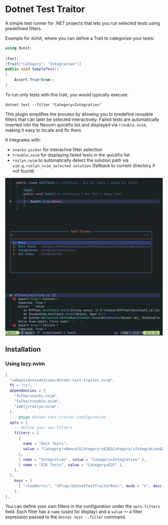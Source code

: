 # Dotnet Test Traitor

A simple test runner for .NET projects that lets you run selected tests using predefined filters.

Example for xUnit, where you can define a Trait to categorize your tests:

```csharp
using Xunit;

[Fact]
[Trait("Category", "Integration")]
public void SampleTest()
{
    Assert.True(true);
}
```

To run only tests with this trait, you would typically execute:

`dotnet test --filter "Category=Integration"`

This plugin simplifies the process by allowing you to predefine reusable filters that can later be selected interactively.
Failed tests are automatically inserted into the Neovim quickfix list and displayed via `trouble.nvim`, making it easy to locate and fix them.

It integrates with:

- `snacks.picker` for interactive filter selection
- `trouble.nvim` for displaying failed tests in the quickfix list
- `roslyn.nvim` to automatically detect the solution path via `vim.g.roslyn_nvim_selected_solution` (fallback to current directory if not found)

![alt text](demo.png)

## Installation

### Using lazy.nvim

```lua
{
  "sebastianstudniczek/dotnet-test-traitor.nvim",
  ft = "cs",
  dependencies = {
    "folke/snacks.nvim",
    "folke/trouble.nvim",
    "seblj/roslyn.nvim",
  },
  --- @type dotnet-test-traitor.Configuration
  opts = {
    -- define your own filters
    filters = {
      {
        name = "Unit Tests",
        value = "Category!=Manual&Category!=E2E&Category!=Integration&Category!=Performance&Category!=Service|Type=Service-InMemory",
      },
      { name = "Integration", value = "Category=Integration" },
      { name = "E2E Tests", value = "Category=E2E" },
    },
  },
    keys = {
      { "<leader>tc", "<Plug>(DotnetTestTraitorRun)", mode = "n", desc = "Run Test Category (Dotnet)" },
    },
},
```

You can define your own filters in the configuration under the `opts.filters` field.
Each filter has a `name` (used for display) and a `value` — a filter expression passed to the `dotnet test --filter` command.
